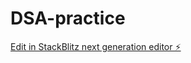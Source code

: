 # DSA-practice

[Edit in StackBlitz next generation editor ⚡️](https://stackblitz.com/~/github.com/shahidrahim-js/DSA-practice)